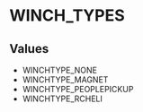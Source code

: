 # WINCH_TYPES

## Values
* WINCHTYPE_NONE
* WINCHTYPE_MAGNET
* WINCHTYPE_PEOPLEPICKUP
* WINCHTYPE_RCHELI